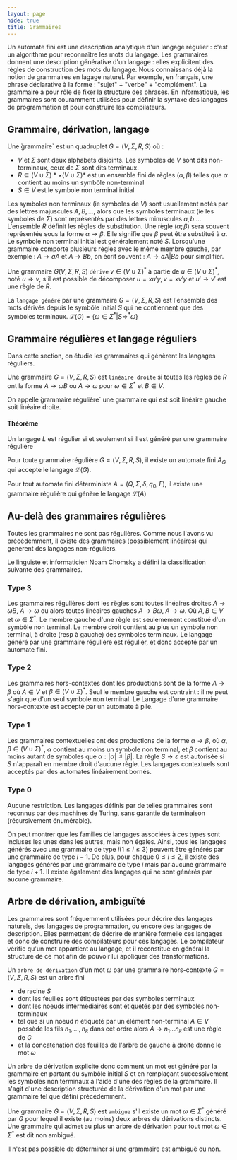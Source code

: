 ```yaml
---
layout: page
hide: true
title: Grammaires
---
```


Un automate fini est une description analytique d'un langage régulier : c'est un algorithme pour reconnaître les mots du langage. Les grammaires donnent une description générative d'un langage : elles explicitent des règles de construction des mots du langage. Nous connaissans déjà la notion de grammaires en lagage naturel. Par exemple, en français, une phrase déclarative à la forme : "sujet" + "verbe" + "complément". La grammaire a pour rôle de fixer la structure des phrases. En informatique, les grammaires sont couramment utilisées pour définir la syntaxe des langages de programmation et pour construire les compilateurs.

## <i class="fas fa-robot fa-2x"></i> Grammaire, dérivation, langage

Une ̀grammaire` est un quadruplet $G=(V,\Sigma,R,S)$ où :

* $V$ et $\Sigma$ sont deux alphabets disjoints. Les symboles de $V$ sont dits non-terminaux, ceux de $\Sigma$ sont dits terminaux.
* $R \subseteq (V \cup \Sigma)* \times (V \cup \Sigma)*$ est un ensemble fini de règles $(\alpha,\beta)$ telles que $\alpha$ contient au moins un symbôle non-terminal
* $S \in V$ est le symbole non terminal initial

Les symboles non terminaux (ie symboles de $V$) sont usuellement notés par des lettres majuscules $A,B,...,$ alors que les symboles terminaux (ie les symboles de $\Sigma$) sont représentés par des lettres minuscules $a,b...$. L'ensemble $R$ définit les règles de substitution. Une règle $(\alpha;\beta)$ sera souvent représentée sous la forme $\alpha \rightarrow \beta$. Elle signifie que $\beta$ peut être substitué à $\alpha$. Le symbole non terminal initial est généralement noté $S$. Lorsqu'une grammaire comporte plusieurs règles avec le même membre gauche, par exemple : $A \rightarrow aA$ et $A \rightarrow Bb$, on écrit souvent : $A \rightarrow aA | Bb$ pour simplifier.

Une grammaire $G(V,\Sigma,R,S)$ `dérive` $v \in (V \cup \Sigma)^\ast$ à partie de $u \in (V \cup \Sigma)^\ast$, noté $u \Rightarrow v$, s'il est possible de décomposer $u=xu'y, v=xv'y$ et $u' \rightarrow v'$ est une règle de $R$.

La `langage généré` par une grammaire $G=(V,\Sigma,R,S)$ est l'ensemble des mots dérivés depuis le symbôle initial $S$ qui ne contiennent que des symboles terminaux. $\mathcal{L}(G)=\{\omega \in \Sigma^\ast | S \Rightarrow^\ast \omega\}$

## <i class="fas fa-robot fa-2x"></i> Grammaire régulières et langage réguliers

Dans cette section, on étudie les grammaires qui génèrent les langages réguliers.

Une grammaire $G=(V,\Sigma,R,S)$ est `linéaire droite` si toutes les règles de $R$ ont la forme $A \rightarrow \omega B$ ou $A \rightarrow \omega$ pour $\omega \in \Sigma^\ast$ et $B \in V$.

On appelle ̀grammaire régulière` une grammaire qui est soit linéaire gauche soit linéaire droite.

#### Théorème

Un langage $L$ est régulier si et seulement si il est généré par une grammaire régulière

Pour toute grammaire régulière $G=(V,\Sigma,R,S)$, il existe un automate fini $A_G$ qui accepte le langage $\mathcal{L}(G)$.

Pour tout automate  fini déterministe $A=(Q,\Sigma,\delta,q_0,F)$, il existe une grammaire régulière qui génère le langage $\mathcal{L}(A)$

## <i class="fas fa-robot fa-2x"></i> Au-delà des grammaires régulières

Toutes les grammaires ne sont pas régulières. Comme nous l'avons vu précédemment, il existe des grammaires (possiblement linéaires) qui génèrent des langages non-réguliers.

Le linguiste et informaticien Noam Chomsky a défini la classification suivante des grammaires.

### Type 3

Les grammaires régulières dont les règles sont toutes linéaires droites $A \rightarrow \omega B$, $A \rightarrow \omega$ ou alors toutes linéaires gauches $A \rightarrow B\omega$, $A \rightarrow \omega$. Où $A,B \in V$ et $\omega \in \Sigma^\ast$. Le membre gauche d'une règle est seulemement constitué d'un symbôle non terminal. Le membre droit contient au plus un symbole non terminal, à droite (resp à gauche) des symboles terminaux. Le langage généré par une grammaire régulière est régulier, et donc accepté par un automate fini.

### Type 2

Les grammaires hors-contextes dont les productions sont de la forme $A \rightarrow \beta$ où $A \in V$ et $\beta \in (V \cup \Sigma)^\ast$. Seul le membre gauche est contraint : il ne peut s'agir que d'un seul symbole non terminal. Le Langage d'une grammaire hors-contexte est accepté par un automate à pile.

### Type 1

Les grammaires contextuelles ont des productions de la forme $\alpha \rightarrow \beta$, où $\alpha,\beta \in (V \cup \Sigma)^\ast$, $\alpha$ contient au moins un symbole non terminal, et $\beta$ contient au moins autant de symboles que $\alpha : |\alpha| \leq |\beta|$. La règle $S \rightarrow \varepsilon$ est autorisée si $S$ n'apparaît en membre droit d'aucune règle. Les langages contextuels sont acceptés par des automates linéairement bornés.

### Type 0

Aucune restriction. Les langages définis par de telles grammaires sont reconnus par des machines de Turing, sans garantie de terminaison (récursivement énumérable).

On peut montrer que les familles de langages associées à ces types sont incluses les unes dans les autres, mais non égales. Ainsi, tous les langages générés avec une grammaire de type $i (1 \leq i \leq 3)$ peuvent être générés par une grammaire de type $i-1$. De plus, pour chaque $0 \leq i \leq 2$, il existe des langages générés par une grammaire de type $i$ mais par aucune grammaire de type $i+1$. Il existe également des langages qui ne sont générés par aucune grammaire.

## <i class="fas fa-robot fa-2x"></i> Arbre de dérivation, ambiguïté

Les grammaires sont fréquemment utilisées pour décrire des langages naturels, des langages de programmation, ou encore des langages de description. Elles permettent de décrire de manière formelle ces langages et donc de construire des compilateurs pour ces langages. Le compilateur vérifie qu'un mot appartient au langage, et il reconstitue en général la structure de ce mot afin de pouvoir lui appliquer des transformations.

Un `arbre de dérivation` d'un mot $\omega$ par une grammaire hors-contexte $G=(V,\Sigma,R,S)$ est un arbre fini

* de racine $S$
* dont les feuilles sont étiquetées par des symboles terminaux
* dont les noeuds intermédiaires sont étiquetés par des symboles non-terminaux
* tel que si un noeud $n$ étiqueté par un élément non-terminal $A \in V$ possède les fils $n_1,...,n_k$ dans cet ordre alors $A \rightarrow n_1...n_k$ est une règle de $G$
* et la concaténation des feuilles de l'arbre de gauche à droite donne le mot $\omega$

Un arbre de dérivation explicite donc comment un mot est généré par la grammaire en partant du symbôle initial $S$ et en remplaçant successivement les symboles non terminaux à l'aide d'une des règles de la grammaire. Il s'agit d'une description structurée de la dérivation d'un mot par une grammaire tel que défini précédemment.

Une grammaire $G=(V,\Sigma,R,S)$ est `ambigue` s'il existe un mot $\omega \in \Sigma^\ast$ généré par $G$ pour lequel il existe (au moins) deux arbres de dérivations distincts. Une grammaire qui admet au plus un arbre de dérivation pour tout mot $\omega \in \Sigma^\ast$ est dit non ambiguë.

Il n'est pas possible de déterminer si une grammaire est ambiguë ou non.
